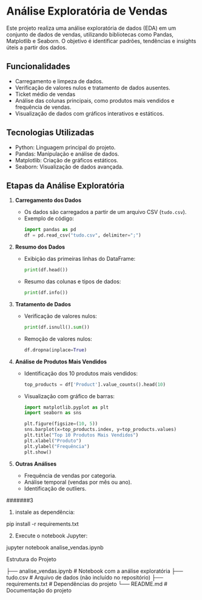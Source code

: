 # Análise Exploratória de Vendas

Este projeto realiza uma análise exploratória de dados (EDA) em um conjunto de dados de vendas, utilizando bibliotecas como Pandas, Matplotlib e Seaborn. O objetivo é identificar padrões, tendências e insights úteis a partir dos dados.

## Funcionalidades

- Carregamento e limpeza de dados.
- Verificação de valores nulos e tratamento de dados ausentes.
- Ticket médio de vendas
- Análise das colunas principais, como produtos mais vendidos e frequência de vendas.
- Visualização de dados com gráficos interativos e estáticos.

## Tecnologias Utilizadas

- Python: Linguagem principal do projeto.
- Pandas: Manipulação e análise de dados.
- Matplotlib: Criação de gráficos estáticos.
- Seaborn: Visualização de dados avançada.

## Etapas da Análise Exploratória

1. **Carregamento dos Dados**
   - Os dados são carregados a partir de um arquivo CSV (`tudo.csv`).
   - Exemplo de código:
     ```python
     import pandas as pd
     df = pd.read_csv("tudo.csv", delimiter=";")
     ```

2. **Resumo dos Dados**
   - Exibição das primeiras linhas do DataFrame:
     ```python
     print(df.head())
     ```
   - Resumo das colunas e tipos de dados:
     ```python
     print(df.info())
     ```

3. **Tratamento de Dados**
   - Verificação de valores nulos:
     ```python
     print(df.isnull().sum())
     ```
   - Remoção de valores nulos:
     ```python
     df.dropna(inplace=True)
     ```

4. **Análise de Produtos Mais Vendidos**
   - Identificação dos 10 produtos mais vendidos:
     ```python
     top_products = df['Product'].value_counts().head(10)
     ```
   - Visualização com gráfico de barras:
     ```python
     import matplotlib.pyplot as plt
     import seaborn as sns

     plt.figure(figsize=(10, 5))
     sns.barplot(x=top_products.index, y=top_products.values)
     plt.title("Top 10 Produtos Mais Vendidos")
     plt.xlabel("Produto")
     plt.ylabel("Frequência")
     plt.show()
     ```

5. **Outras Análises**
   - Frequência de vendas por categoria.
   - Análise temporal (vendas por mês ou ano).
   - Identificação de outliers.


#######3
1. instale as dependência:

pip install -r requirements.txt

2. Execute o notebook Jupyter:

jupyter notebook analise_vendas.ipynb

Estrutura do Projeto

├── analise_vendas.ipynb       # Notebook com a análise exploratória
├── tudo.csv                   # Arquivo de dados (não incluído no repositório)
├── requirements.txt           # Dependências do projeto
└── README.md                  # Documentação do projeto
